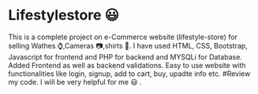 # Lifestylestore 😃
This is a complete project on e-Commerce website (lifestyle-store) for selling Wathes ⌚,Cameras 📷,shirts 👔. I have used HTML, CSS, Bootstrap, Javascript for frontend
and PHP for backend and MYSQLi for Database. Added Frontend as well as backend validations. Easy to use website with functionalities like login, signup, add to cart, buy, upadte info etc.
#Review my code. I will be very helpful for me 	😃 .
